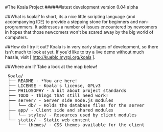 #The Koala Project
######latest development version 0.04 alpha

##What is koala?
  In short, its a nice little scripting language (and accompanying IDE) to
provide a stepping stone for beginners and non-programmers. It addresses a
number of issues encountered by newcomers in hopes that those newcomers won't
be scared away by the big world of computers.

##How do I try it out?
  Koala is in very early stages of development, so there isn't much to look at
yet. If you'd like to try a live demo without much hassle, visit
[ http://kueblc.myrpi.org/koala ].

##Where am I?
  Take a look at the map below!

<pre>
 Koala/
 ├── README - *You are here!
 ├── LICENSE - Koala's license, GPLv3
 ├── PHILOSOPHY - A bit about project standards
 ├── TODO - Things that still need work!
 ├── server/ - Server side node.js modules
 │   └── db/ - Holds the database files for the server
 ├── app/ - Client side and shared modules
 │   └── styles/ - Resources used by client modules
 └── static/ - Static web content
     └── themes/ - CSS themes available for the client
</pre>
